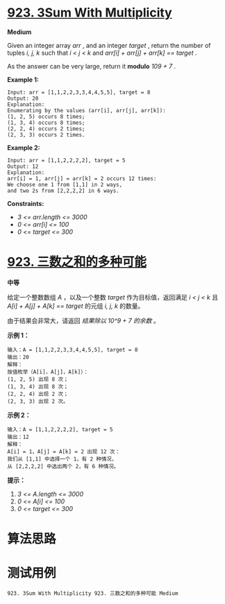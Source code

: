 # [923. 3Sum With Multiplicity][enTitle]

**Medium**

Given an integer array  *arr* , and an integer  *target* , return the number of tuples  *i, j, k*  such that  *i < j < k*  and  *arr[i] + arr[j] + arr[k] == target* .

As the answer can be very large, return it **modulo**   *109 + 7* .



**Example 1:** 

```
Input: arr = [1,1,2,2,3,3,4,4,5,5], target = 8
Output: 20
Explanation:
Enumerating by the values (arr[i], arr[j], arr[k]):
(1, 2, 5) occurs 8 times;
(1, 3, 4) occurs 8 times;
(2, 2, 4) occurs 2 times;
(2, 3, 3) occurs 2 times.

```

**Example 2:** 

```
Input: arr = [1,1,2,2,2,2], target = 5
Output: 12
Explanation:
arr[i] = 1, arr[j] = arr[k] = 2 occurs 12 times:
We choose one 1 from [1,1] in 2 ways,
and two 2s from [2,2,2,2] in 6 ways.

```



**Constraints:** 

-  *3 <= arr.length <= 3000*  
-  *0 <= arr[i] <= 100*  
-  *0 <= target <= 300* 


# [923. 三数之和的多种可能][cnTitle]

**中等**

给定一个整数数组  *A* ，以及一个整数  *target*  作为目标值，返回满足  *i < j < k*  且  *A[i] + A[j] + A[k] == target*  的元组  *i, j, k*  的数量。

由于结果会非常大，请返回  *结果除以 10^9 + 7 的余数* 。



**示例 1：** 

```
输入：A = [1,1,2,2,3,3,4,4,5,5], target = 8
输出：20
解释：
按值枚举（A[i]，A[j]，A[k]）：
(1, 2, 5) 出现 8 次；
(1, 3, 4) 出现 8 次；
(2, 2, 4) 出现 2 次；
(2, 3, 3) 出现 2 次。

```

**示例 2：** 

```
输入：A = [1,1,2,2,2,2], target = 5
输出：12
解释：
A[i] = 1，A[j] = A[k] = 2 出现 12 次：
我们从 [1,1] 中选择一个 1，有 2 种情况，
从 [2,2,2,2] 中选出两个 2，有 6 种情况。

```



**提示：** 

1.  *3 <= A.length <= 3000*  
2.  *0 <= A[i] <= 100*  
3.  *0 <= target <= 300* 




# 算法思路

# 测试用例
```
923. 3Sum With Multiplicity 923. 三数之和的多种可能 Medium
```

[enTitle]: https://leetcode.com/problems/3sum-with-multiplicity/
[cnTitle]: https://leetcode-cn.com/problems/3sum-with-multiplicity/

